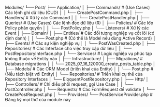 Modules/
└── Post/
├── Application/
│ ├── Commands/ # (Use Cases) Các lệnh ghi dữ liệu (CUD)
│ │ └── CreatePostCommand.php
│ ├── Handlers/ # Xử lý các Command
│ │ └── CreatePostHandler.php
│ ├── Queries/ # (Use Cases) Các lệnh đọc dữ liệu (R)
│ ├── Policies/ # Các lớp Policy phân quyền
│ │ └── PostPolicy.php
│ └── Listeners/ # Xử lý các Event
│
├── Domain/
│ ├── Entities/ # Các đối tượng nghiệp vụ cốt lõi (có định danh)
│ │ └── Post.php # (Có thể là Model nếu dùng Active Record)
│ ├── Events/ # Các sự kiện nghiệp vụ
│ │ └── PostWasCreated.php
│ ├── Repositories/ # Các Interface cho việc truy cập dữ liệu
│ │ └── PostRepositoryInterface.php
│ └── Services/ # Logic nghiệp vụ phức tạp không thuộc về Entity nào
│
├── Infrastructure/
│ ├── Migrations/ # Database migrations
│ │ └── 2025_07_16_120000_create_posts_table.php
│ ├── Models/ # Các ORM Model (triển khai của Entity)
│ │ └── Post.php # (Nếu tách biệt với Entity)
│ └── Repositories/ # Triển khai cụ thể của Repository Interfaces
│ └── EloquentPostRepository.php
│
├── Http/
│ ├── Controllers/ # Chỉ điều phối request, gọi Use Case
│ │ └── PostController.php
│ └── Requests/ # Các FormRequest để validate
│ └── CreatePostRequest.php
│
└── Providers/
└── PostServiceProvider.php # Đăng ký mọi thứ của module này
